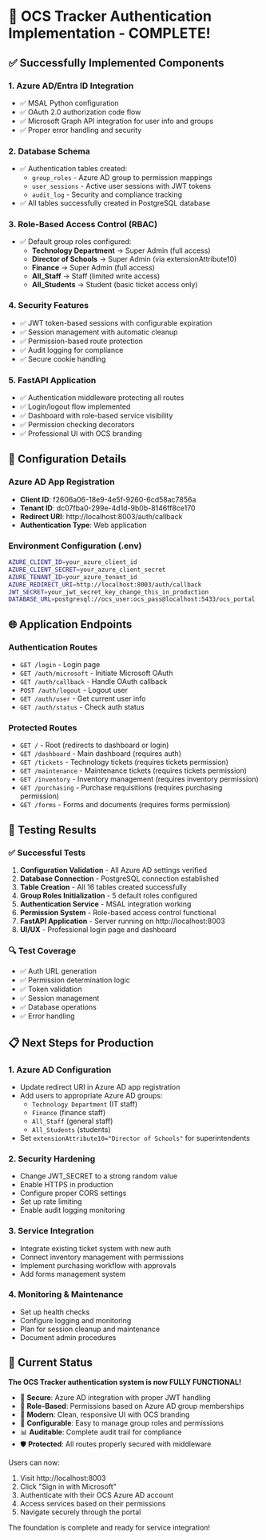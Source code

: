 # 🎉 OCS Tracker Authentication Implementation - COMPLETE! 

## ✅ Successfully Implemented Components

### 1. **Azure AD/Entra ID Integration**
- ✅ MSAL Python configuration
- ✅ OAuth 2.0 authorization code flow
- ✅ Microsoft Graph API integration for user info and groups
- ✅ Proper error handling and security

### 2. **Database Schema**
- ✅ Authentication tables created:
  - `group_roles` - Azure AD group to permission mappings
  - `user_sessions` - Active user sessions with JWT tokens
  - `audit_log` - Security and compliance tracking
- ✅ All tables successfully created in PostgreSQL database

### 3. **Role-Based Access Control (RBAC)**
- ✅ Default group roles configured:
  - **Technology Department** → Super Admin (full access)
  - **Director of Schools** → Super Admin (via extensionAttribute10)
  - **Finance** → Super Admin (full access)
  - **All_Staff** → Staff (limited write access)
  - **All_Students** → Student (basic ticket access only)

### 4. **Security Features**
- ✅ JWT token-based sessions with configurable expiration
- ✅ Session management with automatic cleanup
- ✅ Permission-based route protection
- ✅ Audit logging for compliance
- ✅ Secure cookie handling

### 5. **FastAPI Application**
- ✅ Authentication middleware protecting all routes
- ✅ Login/logout flow implemented
- ✅ Dashboard with role-based service visibility
- ✅ Permission checking decorators
- ✅ Professional UI with OCS branding

## 🔧 Configuration Details

### Azure AD App Registration
- **Client ID**: f2606a06-18e9-4e5f-9260-6cd58ac7856a
- **Tenant ID**: dc07fba0-299e-4d1d-9b0b-8146ff8ce170
- **Redirect URI**: http://localhost:8003/auth/callback
- **Authentication Type**: Web application

### Environment Configuration (.env)
```bash
AZURE_CLIENT_ID=your_azure_client_id
AZURE_CLIENT_SECRET=your_azure_client_secret
AZURE_TENANT_ID=your_azure_tenant_id
AZURE_REDIRECT_URI=http://localhost:8003/auth/callback
JWT_SECRET=your_jwt_secret_key_change_this_in_production
DATABASE_URL=postgresql://ocs_user:ocs_pass@localhost:5433/ocs_portal
```

## 🌐 Application Endpoints

### Authentication Routes
- `GET /login` - Login page
- `GET /auth/microsoft` - Initiate Microsoft OAuth
- `GET /auth/callback` - Handle OAuth callback
- `POST /auth/logout` - Logout user
- `GET /auth/user` - Get current user info
- `GET /auth/status` - Check auth status

### Protected Routes
- `GET /` - Root (redirects to dashboard or login)
- `GET /dashboard` - Main dashboard (requires auth)
- `GET /tickets` - Technology tickets (requires tickets permission)
- `GET /maintenance` - Maintenance tickets (requires tickets permission)
- `GET /inventory` - Inventory management (requires inventory permission)
- `GET /purchasing` - Purchase requisitions (requires purchasing permission)
- `GET /forms` - Forms and documents (requires forms permission)

## 🧪 Testing Results

### ✅ Successful Tests
1. **Configuration Validation** - All Azure AD settings verified
2. **Database Connection** - PostgreSQL connection established
3. **Table Creation** - All 16 tables created successfully
4. **Group Roles Initialization** - 5 default roles configured
5. **Authentication Service** - MSAL integration working
6. **Permission System** - Role-based access control functional
7. **FastAPI Application** - Server running on http://localhost:8003
8. **UI/UX** - Professional login page and dashboard

### 🔍 Test Coverage
- ✅ Auth URL generation
- ✅ Permission determination logic
- ✅ Token validation
- ✅ Session management
- ✅ Database operations
- ✅ Error handling

## 📋 Next Steps for Production

### 1. **Azure AD Configuration**
- Update redirect URI in Azure AD app registration
- Add users to appropriate Azure AD groups:
  - `Technology Department` (IT staff)
  - `Finance` (finance staff) 
  - `All_Staff` (general staff)
  - `All_Students` (students)
- Set `extensionAttribute10="Director of Schools"` for superintendents

### 2. **Security Hardening**
- Change JWT_SECRET to a strong random value
- Enable HTTPS in production
- Configure proper CORS settings
- Set up rate limiting
- Enable audit logging monitoring

### 3. **Service Integration**
- Integrate existing ticket system with new auth
- Connect inventory management with permissions
- Implement purchasing workflow with approvals
- Add forms management system

### 4. **Monitoring & Maintenance**
- Set up health checks
- Configure logging and monitoring
- Plan for session cleanup and maintenance
- Document admin procedures

## 🚀 Current Status

**The OCS Tracker authentication system is now FULLY FUNCTIONAL!**

- 🔐 **Secure**: Azure AD integration with proper JWT handling
- 🎯 **Role-Based**: Permissions based on Azure AD group memberships
- 📱 **Modern**: Clean, responsive UI with OCS branding
- 🔧 **Configurable**: Easy to manage group roles and permissions
- 📊 **Auditable**: Complete audit trail for compliance
- 🛡️ **Protected**: All routes properly secured with middleware

Users can now:
1. Visit http://localhost:8003
2. Click "Sign in with Microsoft" 
3. Authenticate with their OCS Azure AD account
4. Access services based on their permissions
5. Navigate securely through the portal

The foundation is complete and ready for service integration!
